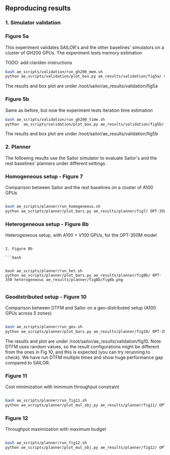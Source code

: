 ## Reproducing results

### 1. Simulator validation

### Figure 5a

This experiment validates SAILOR's and the other baselines' simulators on a cluster of GH200 GPUs.
The experiment tests memory estimation

TODO: add clariden instructions

```bash
bash ae_scripts/validation/run_gh200_mem.sh
python ae_scripts/validation/plot_box.py ae_results/validation/fig5a/ mem
```

The results and box plot are under /root/sailor/ae_results/validation/fig5a

### Figure 5b

Same as before, but now the experiment tests iteration time estimation

```bash
bash ae_scripts/validation/run_gh200_time.sh
python  ae_scripts/validation/plot_box.py ae_results/validation/fig5b/ time
```

The results and box plot are under /root/sailor/ae_results/validation/fig5b


### 2. Planner

The following results use the Sailor simulator to evaluate Sailor's and the rest baselines' planners under different settings.

### Homogeneous setup - Figure 7

Comparison between Sailor and the rest baselines on a cluster of A100 GPUs

```bash

bash ae_scripts/planner/run_homogeneous.sh
python ae_scripts/planner/plot_bars.py ae_results/planner/fig7/ OPT-350 homogeneous ae_results/planner/fig7/fig7.png

```

### Heterogeneous setup - Figure 8b

Heterogeneous setup, with A100 + V100 GPUs, for the OPT-350M model

```

2. Figure 8b

```bash


bash ae_scripts/planner/run_het.sh
python ae_scripts/planner/plot_bars.py ae_results/planner/fig8b/ OPT-350 heterogeneous ae_results/planner/fig8b/fig8b.png


```

### Geodistributed setup - Figure 10

Comparison between DTFM and Sailor on a geo-distributed setup (A100 GPUs across 5 zones)

```bash

bash ae_scripts/planner/run_geo.sh
python ae_scripts/planner/plot_bars.py ae_results/planner/fig10/ OPT-350 geo ae_results/planner/fig10/fig10.png

```
The results and plot are under /root/sailor/ae_results/validation/fig10.
Note: DTFM uses random values, so the result configurations might be different from the ones in Fig 10, and this is expected (you can try rerunning to check). We have run DTFM multiple times and show huge performance gap compared to SAILOR.

### Figure 11

Cost minimization with minimum throughput constraint

```bash

bash ae_scripts/planner/run_fig11.sh
python ae_scripts/planner/plot_mul_obj.py ae_results/planner/fig11/ OPT-350 dollars_per_iter ae_results/planner/fig11/fig11.png
```

### Figure 12

Throughput maximization with maximum budget

```bash

bash ae_scripts/planner/run_fig12.sh
python ae_scripts/planner/plot_mul_obj.py ae_results/planner/fig12/ OPT-350 total_throughput ae_results/planner/fig12/fig12.png
```
